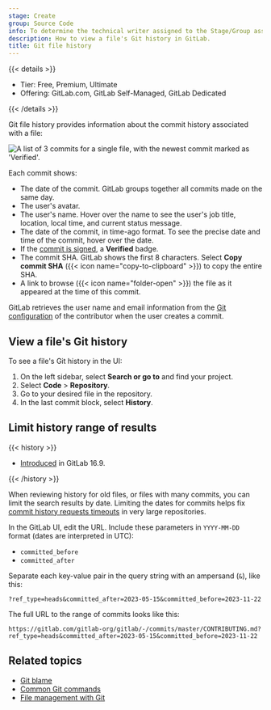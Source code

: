 ```yaml
---
stage: Create
group: Source Code
info: To determine the technical writer assigned to the Stage/Group associated with this page, see https://handbook.gitlab.com/handbook/product/ux/technical-writing/#assignments
description: How to view a file's Git history in GitLab.
title: Git file history
---
```


{{< details >}}

- Tier: Free, Premium, Ultimate
- Offering: GitLab.com, GitLab Self-Managed, GitLab Dedicated

{{< /details >}}

Git file history provides information about the commit history associated
with a file:

![A list of 3 commits for a single file, with the newest commit marked as 'Verified'.](img/file_history_output_v17_2.png)

Each commit shows:

- The date of the commit. GitLab groups together all commits made on the same day.
- The user's avatar.
- The user's name. Hover over the name to see the user's job title, location, local time,
  and current status message.
- The date of the commit, in time-ago format. To see the precise date and time of
  the commit, hover over the date.
- If the [commit is signed](../signed_commits/_index.md), a **Verified** badge.
- The commit SHA. GitLab shows the first 8 characters.
  Select **Copy commit SHA** ({{< icon name="copy-to-clipboard" >}}) to copy the entire SHA.
- A link to browse ({{< icon name="folder-open" >}}) the file as it appeared at the time of
  this commit.

GitLab retrieves the user name and email information from the
[Git configuration](https://git-scm.com/book/en/v2/Customizing-Git-Git-Configuration)
of the contributor when the user creates a commit.

## View a file's Git history

To see a file's Git history in the UI:

1. On the left sidebar, select **Search or go to** and find your project.
1. Select **Code** > **Repository**.
1. Go to your desired file in the repository.
1. In the last commit block, select **History**.

## Limit history range of results

{{< history >}}

- [Introduced](https://gitlab.com/gitlab-org/gitlab/-/issues/423108) in GitLab 16.9.

{{< /history >}}

When reviewing history for old files, or files with many commits, you can
limit the search results by date. Limiting the dates for commits helps fix
[commit history requests timeouts](https://gitlab.com/gitlab-org/gitaly/-/issues/5426)
in very large repositories.

In the GitLab UI, edit the URL. Include these parameters in `YYYY-MM-DD` format (dates are interpreted in UTC):

- `committed_before`
- `committed_after`

Separate each key-value pair in the query string with an ampersand (`&`), like this:

```plaintext
?ref_type=heads&committed_after=2023-05-15&committed_before=2023-11-22
```

The full URL to the range of commits looks like this:

```plaintext
https://gitlab.com/gitlab-org/gitlab/-/commits/master/CONTRIBUTING.md?ref_type=heads&committed_after=2023-05-15&committed_before=2023-11-22
```

## Related topics

- [Git blame](git_blame.md)
- [Common Git commands](../../../../topics/git/commands.md)
- [File management with Git](../../../../topics/git/file_management.md)
